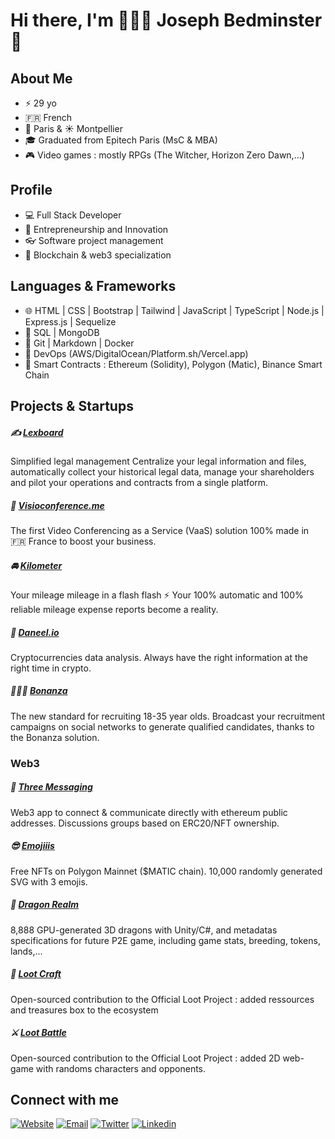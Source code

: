 # Hi there, I'm 👨🏽‍💻 Joseph Bedminster 👋

## About Me

- ⚡️ 29 yo
- 🇫🇷 French
- 🥖 Paris & ☀️ Montpellier
- 🎓 Graduated from Epitech Paris (MsC & MBA)
- 🎮 Video games : mostly RPGs (The Witcher, Horizon Zero Dawn,...)


## Profile

- 💻 Full Stack Developer
- 💸 Entrepreneurship and Innovation
- 👓 Software project management
- 🦄 Blockchain & web3 specialization


## Languages & Frameworks

- 🌐 HTML | CSS | Bootstrap | Tailwind | JavaScript | TypeScript | Node.js | Express.js | Sequelize
- 💽 SQL | MongoDB
- 🔧 Git | Markdown | Docker
- 🚧 DevOps (AWS/DigitalOcean/Platform.sh/Vercel.app)
- 💎 Smart Contracts : Ethereum (Solidity), Polygon (Matic), Binance Smart Chain

## Projects & Startups

##### ✍️ [Lexboard][lexboard]
Simplified legal management
Centralize your legal information and files, automatically collect your historical legal data, manage your shareholders and pilot your operations and contracts from a single platform.

##### 📲 [Visioconference.me][vaas]
The first Video Conferencing as a Service (VaaS) solution 100% made in 🇫🇷 France to boost your business.

##### 🚘 [Kilometer][kilometer]
Your mileage mileage in a flash flash ⚡
Your 100% automatic and 100% reliable mileage expense reports become a reality.

##### 🤖 [Daneel.io][daneel]
Cryptocurrencies data analysis.
Always have the right information at the right time in crypto.

##### 👨🏻‍🎓 [Bonanza][bonanza]
The new standard for recruiting 18-35 year olds.
Broadcast your recruitment campaigns on social networks to generate qualified candidates, thanks to the Bonanza solution.


### Web3

##### 🌈 [Three Messaging][three]
Web3 app to connect & communicate directly with ethereum public addresses. Discussions groups based on ERC20/NFT ownership.

##### 😎 [Emojiiis][emojiiis]
Free NFTs on Polygon Mainnet ($MATIC chain). 10,000 randomly generated SVG with 3 emojis.

##### 🐉 [Dragon Realm][dragon]
8,888 GPU-generated 3D dragons with Unity/C#, and metadatas specifications for future P2E game, including game stats, breeding, tokens, lands,...

##### 💎 [Loot Craft][lootcraft]
Open-sourced contribution to the Official Loot Project : added ressources and treasures box to the ecosystem
##### ⚔️ [Loot Battle][lootbattle]
Open-sourced contribution to the Official Loot Project : added 2D web-game with randoms characters and opponents.

## Connect with me
[![Website](https://img.shields.io/badge/Dev.to-Blog%20&%20articles-yellow?style=for-the-badge&logo=dev.to)][website]
[![Email](https://img.shields.io/badge/Email-joseph@bedminster.fr-red?style=for-the-badge&logo=gmail)][email]
[![Twitter](https://img.shields.io/twitter/follow/jocodey?color=1DA1F2&logo=twitter&style=for-the-badge)][twitter]
[![Linkedin](https://img.shields.io/badge/LinkedIn-Joseph%20Bedminster-blue?style=for-the-badge&logo=linkedin)][linkedin]

[three]: https://three-app.com/
[lootbattle]: https://loot-craft.com/battle
[lootcraft]: https://loot-craft.com/
[dragon]: https://dragonrealm-p2e.com/
[emojiiis]: https://emojiiis.co/
[website]: https://dev.to/@josephbedminster
[bonanza]: https://bonanza.co
[twitter]: https://twitter.com/Lyliiya
[daneel]: https://daneel.io/
[kilometer]: https://kilometer.fr/
[vaas]: https://visioconference.me
[linkedin]: https://www.linkedin.com/in/joseph-bedminster/
[email]: mailto:joseph@bedminster.fr
[lexboard]: https://lexboard.fr/
